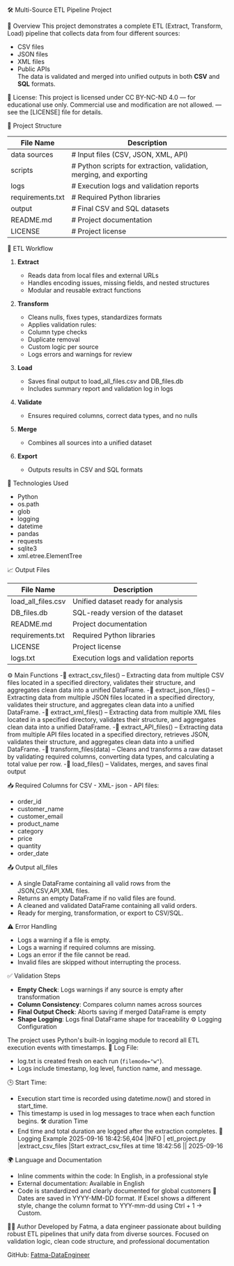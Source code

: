 🛠️ Multi-Source ETL Pipeline Project

📌 Overview
This project demonstrates a complete ETL (Extract, Transform, Load) pipeline that collects data from four different sources:
- CSV files  
- JSON files  
- XML files  
- Public APIs  
The data is validated and merged into unified outputs in both **CSV** and **SQL** formats.

📜 License:
This project is licensed under CC BY-NC-ND 4.0 
— for educational use only. Commercial use and modification are not allowed.
— see the [LICENSE] file for details.

📂 Project Structure

| File Name         | Description                                                         |
|-------------------|---------------------------------------------------------------------|
| data sources      | # Input files (CSV, JSON, XML, API)                                 |
| scripts           | # Python scripts for extraction, validation, merging, and exporting |
| logs              | # Execution logs and validation reports                             |
| requirements.txt  | # Required Python libraries                                         |
| output            | # Final CSV and SQL datasets                                        |
| README.md         | # Project documentation                                             |
| LICENSE           | # Project license                                                   |

🚀 ETL Workflow

1. **Extract**  
   - Reads data from local files and external URLs  
   - Handles encoding issues, missing fields, and nested structures  
   - Modular and reusable extract functions  
  
2. **Transform**  
   - Cleans nulls, fixes types, standardizes formats  
   - Applies validation rules:  
    - Column type checks  
    - Duplicate removal  
    - Custom logic per source  
    - Logs errors and warnings for review  

3. **Load**  
   - Saves final output to load_all_files.csv and DB_files.db  
   - Includes summary report and validation log in logs 

4. **Validate**  
   - Ensures required columns, correct data types, and no nulls  

5. **Merge**  
   - Combines all sources into a unified dataset  

6. **Export**  
   - Outputs results in CSV and SQL formats  

🧪 Technologies Used

- Python  
- os.path
- glob
- logging
- datetime
- pandas  
- requests  
- sqlite3  
- xml.etree.ElementTree  

📈 Output Files

| File Name          | Description                               |
|--------------------|-------------------------------------------|
| load_all_files.csv | Unified dataset ready for analysis        |
| DB_files.db        | SQL-ready version of the dataset          |
| README.md          | Project documentation                     |
| requirements.txt   | Required Python libraries                 |
| LICENSE            | Project license                           |
| logs.txt           | Execution logs and validation reports     |

⚙️ Main Functions
-🧩 extract_csv_files()   – Extracting data from multiple CSV files located in a specified directory, validates their structure, and aggregates clean data into a unified DataFrame.
-🧩 extract_json_files()  – Extracting data from multiple JSON files located in a specified directory, validates their structure, and aggregates clean data into a unified DataFrame.
-🧩 extract_xml_files()   – Extracting data from multiple XML files located in a specified directory, validates their structure, and aggregates clean data into a unified DataFrame.
-🧩 extract_API_files()   – Extracting data from multiple API files located in a specified directory, retrieves JSON, validates their structure, and aggregates clean data into a unified DataFrame.
-🧩 transform_files(data) – Cleans and transforms a raw dataset by validating required columns, converting data types, and calculating a total value per row.
-🧩 load_files()          – Validates, merges, and saves final output

📥 Required Columns for CSV - XML- json - API files:
- order_id
- customer_name
- customer_email
- product_name
- category
- price
- quantity
- order_date

📤 Output all_files
- A single DataFrame containing all valid rows from the JSON,CSV,API,XML files.
- Returns an empty DataFrame if no valid files are found.
- A cleaned and validated DataFrame containing all valid orders.
- Ready for merging, transformation, or export to CSV/SQL.

⚠️ Error Handling
- Logs a warning if a file is empty.
- Logs a warning if required columns are missing.
- Logs an error if the file cannot be read.
- Invalid files are skipped without interrupting the process. 
 
✅ Validation Steps

- **Empty Check**: Logs warnings if any source is empty after transformation
- **Column Consistency**: Compares column names across sources
- **Final Output Check**: Aborts saving if merged DataFrame is empty
- **Shape Logging**: Logs final DataFrame shape for traceability
⚙️ Logging Configuration

The project uses Python's built-in logging module to record all ETL execution events with timestamps.
📄 Log File:
- log.txt is created fresh on each run (`filemode="w"`).
- Logs include timestamp, log level, function name, and message.

🕒 Start Time:
- Execution start time is recorded using datetime.now() and stored in start_time.
- This timestamp is used in log messages to trace when each function begins.
 🛠️ duration Time
- End time and total duration are logged after the extraction completes.
🧾 Logging Example
2025-09-16 18:42:56,404 |INFO | etl_project.py |extract_csv_files |Start extract_csv_files at time 18:42:56 || 2025-09-16

🌍 Language and Documentation
- Inline comments within the code: In English, in a professional style
- External documentation: Available in English
- Code is standardized and clearly documented for global customers
📝
Dates are saved in YYYY-MM-DD format. If Excel shows a different style,
change the column format to YYY-mm-dd using Ctrl + 1 → Custom.

👩‍💻 Author 
Developed by Fatma, a data engineer passionate about building robust ETL pipelines that unify data from diverse sources. Focused on validation logic, clean code structure, and professional documentation

GitHub: [Fatma-DataEngineer](https://github.com/Fatma-DataEngineer)
